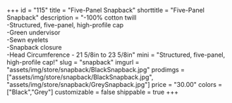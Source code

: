 +++
id = "115"
title = "Five-Panel Snapback"
shorttitle = "Five-Panel Snapback"
description = "-100% cotton twill<br>-Structured, five-panel, high-profile cap<br>-Green undervisor<br>-Sewn eyelets<br>-Snapback closure<br>-Head Circumference - 21 5/8in to 23 5/8in"
mini = "Structured, five-panel, high-profile cap!"
slug = "snapback"
imgurl = "assets/img/store/snapback/BlackSnapback.jpg"
prodimgs = ["assets/img/store/snapback/BlackSnapback.jpg", "assets/img/store/snapback/GreySnapback.jpg"]
price = "30.00"
colors = ["Black","Grey"]
customizable = false
shippable = true
+++
